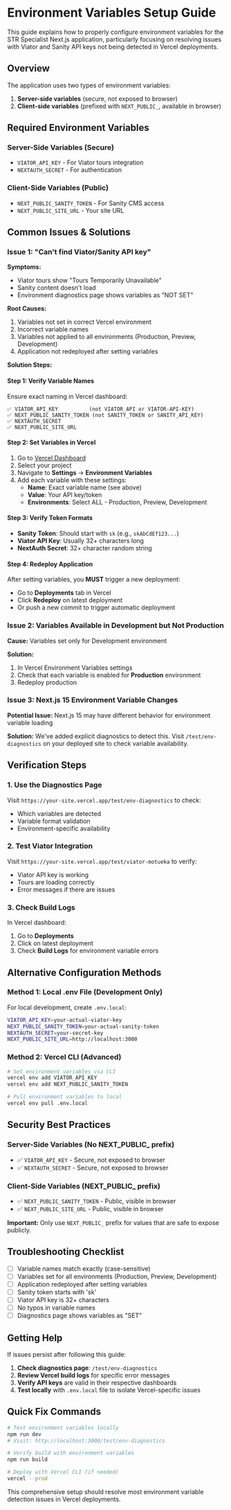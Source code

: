 # Environment Variables Setup Guide

This guide explains how to properly configure environment variables for the STR Specialist Next.js application, particularly focusing on resolving issues with Viator and Sanity API keys not being detected in Vercel deployments.

## Overview

The application uses two types of environment variables:

1. **Server-side variables** (secure, not exposed to browser)
2. **Client-side variables** (prefixed with `NEXT_PUBLIC_`, available in browser)

## Required Environment Variables

### Server-Side Variables (Secure)
- `VIATOR_API_KEY` - For Viator tours integration
- `NEXTAUTH_SECRET` - For authentication

### Client-Side Variables (Public)
- `NEXT_PUBLIC_SANITY_TOKEN` - For Sanity CMS access
- `NEXT_PUBLIC_SITE_URL` - Your site URL

## Common Issues & Solutions

### Issue 1: "Can't find Viator/Sanity API key"

**Symptoms:**
- Viator tours show "Tours Temporarily Unavailable"
- Sanity content doesn't load
- Environment diagnostics page shows variables as "NOT SET"

**Root Causes:**
1. Variables not set in correct Vercel environment
2. Incorrect variable names
3. Variables not applied to all environments (Production, Preview, Development)
4. Application not redeployed after setting variables

**Solution Steps:**

#### Step 1: Verify Variable Names
Ensure exact naming in Vercel dashboard:
```
✅ VIATOR_API_KEY          (not VIATOR_API or VIATOR-API-KEY)
✅ NEXT_PUBLIC_SANITY_TOKEN (not SANITY_TOKEN or SANITY_API_KEY)  
✅ NEXTAUTH_SECRET
✅ NEXT_PUBLIC_SITE_URL
```

#### Step 2: Set Variables in Vercel
1. Go to [Vercel Dashboard](https://vercel.com/dashboard)
2. Select your project
3. Navigate to **Settings** → **Environment Variables**
4. Add each variable with these settings:
   - **Name**: Exact variable name (see above)
   - **Value**: Your API key/token
   - **Environments**: Select ALL - Production, Preview, Development

#### Step 3: Verify Token Formats
- **Sanity Token**: Should start with `sk` (e.g., `skAbCdEf123...`)
- **Viator API Key**: Usually 32+ characters long
- **NextAuth Secret**: 32+ character random string

#### Step 4: Redeploy Application
After setting variables, you **MUST** trigger a new deployment:
- Go to **Deployments** tab in Vercel
- Click **Redeploy** on latest deployment
- Or push a new commit to trigger automatic deployment

### Issue 2: Variables Available in Development but Not Production

**Cause:** Variables set only for Development environment

**Solution:**
1. In Vercel Environment Variables settings
2. Check that each variable is enabled for **Production** environment
3. Redeploy production

### Issue 3: Next.js 15 Environment Variable Changes

**Potential Issue:** Next.js 15 may have different behavior for environment variable loading

**Solution:**
We've added explicit diagnostics to detect this. Visit `/test/env-diagnostics` on your deployed site to check variable availability.

## Verification Steps

### 1. Use the Diagnostics Page
Visit `https://your-site.vercel.app/test/env-diagnostics` to check:
- Which variables are detected
- Variable format validation
- Environment-specific availability

### 2. Test Viator Integration
Visit `https://your-site.vercel.app/test/viator-motueka` to verify:
- Viator API key is working
- Tours are loading correctly
- Error messages if there are issues

### 3. Check Build Logs
In Vercel dashboard:
1. Go to **Deployments**
2. Click on latest deployment
3. Check **Build Logs** for environment variable errors

## Alternative Configuration Methods

### Method 1: Local .env File (Development Only)
For local development, create `.env.local`:
```bash
VIATOR_API_KEY=your-actual-viator-key
NEXT_PUBLIC_SANITY_TOKEN=your-actual-sanity-token
NEXTAUTH_SECRET=your-secret-key
NEXT_PUBLIC_SITE_URL=http://localhost:3000
```

### Method 2: Vercel CLI (Advanced)
```bash
# Set environment variables via CLI
vercel env add VIATOR_API_KEY
vercel env add NEXT_PUBLIC_SANITY_TOKEN

# Pull environment variables to local
vercel env pull .env.local
```

## Security Best Practices

### Server-Side Variables (No NEXT_PUBLIC_ prefix)
- ✅ `VIATOR_API_KEY` - Secure, not exposed to browser
- ✅ `NEXTAUTH_SECRET` - Secure, not exposed to browser

### Client-Side Variables (NEXT_PUBLIC_ prefix)  
- ✅ `NEXT_PUBLIC_SANITY_TOKEN` - Public, visible in browser
- ✅ `NEXT_PUBLIC_SITE_URL` - Public, visible in browser

**Important:** Only use `NEXT_PUBLIC_` prefix for values that are safe to expose publicly.

## Troubleshooting Checklist

- [ ] Variable names match exactly (case-sensitive)
- [ ] Variables set for all environments (Production, Preview, Development)
- [ ] Application redeployed after setting variables
- [ ] Sanity token starts with 'sk'
- [ ] Viator API key is 32+ characters
- [ ] No typos in variable names
- [ ] Diagnostics page shows variables as "SET"

## Getting Help

If issues persist after following this guide:

1. **Check diagnostics page**: `/test/env-diagnostics`
2. **Review Vercel build logs** for specific error messages
3. **Verify API keys** are valid in their respective dashboards
4. **Test locally** with `.env.local` file to isolate Vercel-specific issues

## Quick Fix Commands

```bash
# Test environment variables locally
npm run dev
# Visit: http://localhost:3000/test/env-diagnostics

# Verify build with environment variables
npm run build

# Deploy with Vercel CLI (if needed)
vercel --prod
```

This comprehensive setup should resolve most environment variable detection issues in Vercel deployments.